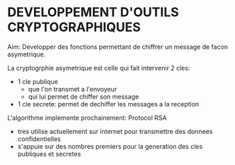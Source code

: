 # DEVELOPPEMENT D'OUTILS CRYPTOGRAPHIQUES
Aim: Developper des fonctions permettant de chiffrer un message de facon asymetrique.

La cryptogrphie asymetrique est celle qui fait intervenir 2 cles: 
- 1 cle publique 
  - que l'on transmet a l'envoyeur
  - qui lui permet de chiffer son message
- 1 cle secrete: permet de dechiffer les messages a la reception

L'algorithme implemente prochainement: Protocol RSA
- tres utilise actuellement sur internet pour transmettre des donnees confidentielles
- s'appuie sur des nombres premiers pour la generation des cles publiques et secretes
